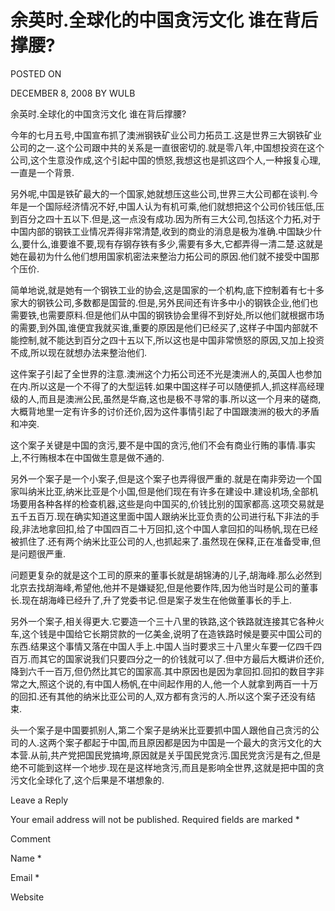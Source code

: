 # 余英时.全球化的中国贪污文化 谁在背后撑腰?  
POSTED ON

DECEMBER 8, 2008 BY WULB

余英时.全球化的中国贪污文化 谁在背后撑腰?

今年的七月五号,中国宣布抓了澳洲钢铁矿业公司力拓员工.这是世界三大钢铁矿业公司的之一.这个公司跟中共的关系是一直很密切的.就是零八年,中国想投资在这个公司,这个生意没作成,这个引起中国的愤怒,我想这也是抓这四个人,一种报复心理,一直是一个背景.

另外呢,中国是铁矿最大的一个国家,她就想压这些公司,世界三大公司都在谈判.今年是一个国际经济情况不好,中国人认为有机可乘,他们就想把这个公司价钱压低,压到百分之四十五以下.但是,这一点没有成功.因为所有三大公司,包括这个力拓,对于中国内部的钢铁工业情况弄得非常清楚,收到的商业的消息是极为准确.中国缺少什么,要什么,谁要谁不要,现有存钢存铁有多少,需要有多大,它都弄得一清二楚.这就是她在最初为什么他们想用国家机密法来整治力拓公司的原因.他们就不接受中国那个压价.

简单地说,就是她有一个钢铁工业的协会,这是国家的一个机构,底下控制着有七十多家大的钢铁公司,多数都是国营的.但是,另外民间还有许多中小的钢铁企业,他们也需要铁,也需要原料.但是他们从中国的钢铁协会里得不到好处,所以他们就根据市场的需要,到外国,谁便宜我就买谁,重要的原因是他们已经买了,这样子中国内部就不能控制,就不能达到百分之四十五以下,所以这也是中国非常愤怒的原因,又加上投资不成,所以现在就想办法来整治他们.

这件案子引起了全世界的注意.澳洲这个力拓公司还不光是澳洲人的,英国人也参加在内.所以这是一个不得了的大型运转.如果中国这样子可以随便抓人,抓这样高经理级的人,而且是澳洲公民,虽然是华裔,这也是极不寻常的事.所以这一个月来的磋商,大概背地里一定有许多的讨价还价,因为这件事情引起了中国跟澳洲的极大的矛盾和冲突.

这个案子关键是中国的贪污,要不是中国的贪污,他们不会有商业行贿的事情.事实上,不行贿根本在中国做生意是做不通的.

另外一个案子是一个小案子,但是这个案子也弄得很严重的.就是在南非旁边一个国家叫纳米比亚,纳米比亚是个小国,但是他们现在有许多在建设中.建设机场,全部机场要用各种各样的检查机器,这些是向中国买的,价钱比别的国家都高.这项交易就是五千五百万.现在确实知道这里面中国人跟纳米比亚负责的公司进行私下非法的手段,非法地拿回扣,给了中国四百二十万回扣,这个中国人拿回扣的叫杨帆,现在已经被抓住了.还有两个纳米比亚公司的人,也抓起来了.虽然现在保释,正在准备受审,但是问题很严重.

问题更复杂的就是这个工司的原来的董事长就是胡锦涛的儿子,胡海峰.那么必然到北京去找胡海峰,希望他,他并不是嫌疑犯,但是他要作阵,因为他当时是公司的董事长.现在胡海峰已经升了,升了党委书记.但是案子发生在他做董事长的手上.

另外一个案子,相关得更大.它要造一个三十八里的铁路,这个铁路就连接其它各种火车,这个钱是中国给它长期贷款的一亿美金,说明了在造铁路时候是要买中国公司的东西.结果这个事情又落在中国人手上.中国人当时要求三十八里火车要一亿四千四百万.而其它的国家说我们只要四分之一的价钱就可以了.但中方最后大概讲价还价,降到六千一百万,但仍然比其它的国家高.其中原因也是因为拿回扣.回扣的数目字非常之大,照这个说的,有中国人杨帆,在中间起作用的人,他一个人就拿到两百一十万的回扣.还有其他的纳米比亚公司的人,双方都有贪污的人.所以这个案子还没有结束.

头一个案子是中国要抓别人,第二个案子是纳米比亚要抓中国人跟他自己贪污的公司的人.这两个案子都起于中国,而且原因都是因为中国是一个最大的贪污文化的大本营.从前,共产党把国民党搞垮,原因就是关乎国民党贪污.国民党贪污是有之,但是绝不可能到这样一个地步.现在是这样地贪污,而且是影响全世界,这就是把中国的贪污文化全球化了,这个后果是不堪想象的.

Leave a Reply

Your email address will not be published. Required fields are marked *

Comment

Name *

Email *

Website